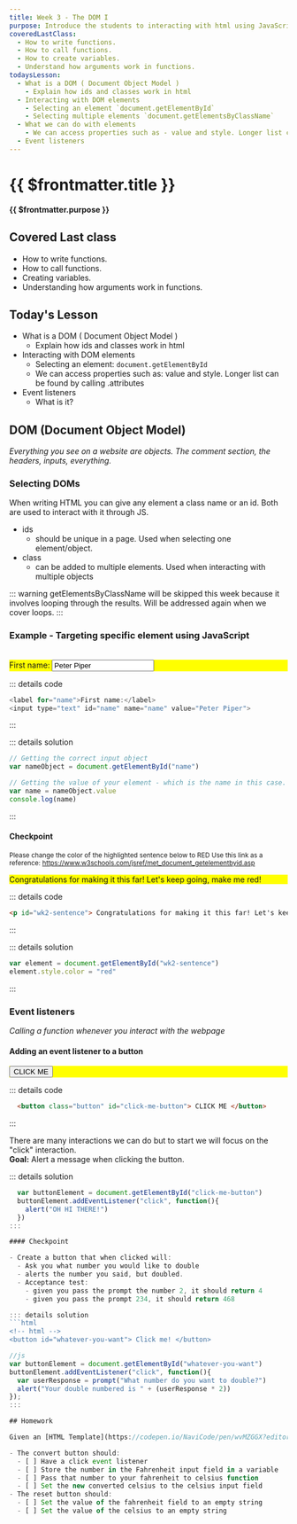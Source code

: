 ```yaml
---
title: Week 3 - The DOM I
purpose: Introduce the students to interacting with html using JavaScript. Will not focus on writing HTML/CSS
coveredLastClass: 
  - How to write functions.
  - How to call functions.
  - How to create variables.
  - Understand how arguments work in functions.
todaysLesson:
  - What is a DOM ( Document Object Model )
    - Explain how ids and classes work in html
  - Interacting with DOM elements
    - Selecting an element `document.getElementById`
    - Selecting multiple elements `document.getElementsByClassName`
  - What we can do with elements
    - We can access properties such as - value and style. Longer list can be found by calling .attributes
  - Event listeners
---
```


# {{ $frontmatter.title }}
**{{ $frontmatter.purpose }}**

## Covered Last class

- How to write functions.
- How to call functions.
- Creating variables.
- Understanding how arguments work in functions.

## Today's Lesson
  - What is a DOM ( Document Object Model )
    - Explain how ids and classes work in html
  - Interacting with DOM elements
    - Selecting an element: `document.getElementById`
    - We can access properties such as: value and style. Longer list can be found by calling .attributes
  - Event listeners
    - What is it?

## DOM (Document Object Model)

*Everything you see on a website are objects. The comment section, the headers, inputs, everything.*

### Selecting DOMs

When writing HTML you can give any element a class name or an id. Both are used to interact with it through JS.

- ids
  - should be unique in a page. Used when selecting one element/object.
- class
  - can be added to multiple elements. Used when interacting with multiple objects

::: warning
getElementsByClassName will be skipped this week because it involves looping through the results. Will be addressed again when we cover loops.
:::

### Example - Targeting specific element using JavaScript
<br/>
<div style="background-color: yellow;">
  <label for="name">First name:</label>
  <input type="text" id="name" name="name" value="Peter Piper">
</div>

::: details code
  ```js
  <label for="name">First name:</label>
  <input type="text" id="name" name="name" value="Peter Piper">
  ```
:::

::: details solution
```js
// Getting the correct input object
var nameObject = document.getElementById("name")

// Getting the value of your element - which is the name in this case.
var name = nameObject.value
console.log(name)
```
:::

#### Checkpoint

<sub> Please change the color of the highlighted sentence below to RED </sub>
<sub> Use this link as a reference: https://www.w3schools.com/jsref/met_document_getelementbyid.asp </sub>

<div style="background-color: yellow;">
  <p id="wk2-sentence"> Congratulations for making it this far! Let's keep going, make me red! </p>
</div>

::: details code
```html
<p id="wk2-sentence"> Congratulations for making it this far! Let's keep going, make me red! </p>
```
:::

::: details solution
```js
var element = document.getElementById("wk2-sentence")
element.style.color = "red"
```
:::

### Event listeners

*Calling a function whenever you interact with the webpage*

#### Adding an event listener to a button

<div style="background-color: yellow">
  <button class="button" id="click-me-button"> CLICK ME </button>
</div>

::: details code
```html
  <button class="button" id="click-me-button"> CLICK ME </button>
```
:::

There are many interactions we can do but to start we will focus on the "click" interaction.
</br>
**Goal:** Alert a message when clicking the button.

::: details solution
```js
  var buttonElement = document.getElementById("click-me-button")
  buttonElement.addEventListener("click", function(){
    alert("OH HI THERE!")
  })
:::

#### Checkpoint

- Create a button that when clicked will:
  - Ask you what number you would like to double
  - alerts the number you said, but doubled.
  - Acceptance test:
    - given you pass the prompt the number 2, it should return 4
    - given you pass the prompt 234, it should return 468

::: details solution
```html
<!-- html -->
<button id="whatever-you-want"> Click me! </button>
```

```js
//js
var buttonElement = document.getElementById("whatever-you-want")
buttonElement.addEventListener("click", function(){
  var userResponse = prompt("What number do you want to double?")
  alert("Your double numbered is " + (userResponse * 2))
});
:::

## Homework

Given an [HTML Template](https://codepen.io/NaviCode/pen/wvMZGGX?editors=1010) implement the following behaviors into the site:

- The convert button should:
  - [ ] Have a click event listener
  - [ ] Store the number in the Fahrenheit input field in a variable
  - [ ] Pass that number to your fahrenheit to celsius function
  - [ ] Set the new converted celsius to the celsius input field
- The reset button should:
  - [ ] Set the value of the fahrenheit field to an empty string
  - [ ] Set the value of the celsius to an empty string
